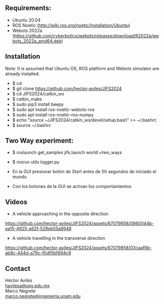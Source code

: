 ## Requirements:

* Ubuntu 20.04
* ROS Noetic (http://wiki.ros.org/noetic/Installation/Ubuntu)
* Webots 2022a (https://github.com/cyberbotics/webots/releases/download/R2022a/webots_2022a_amd64.deb)

## Installation

Note: It is assumed that Ubuntu OS, ROS platform and Webots simulator are already installed. 

* $ cd
* $ git clone https://github.com/hector-aviles/JIFS2024
* $ cd JIFS2024/catkin_ws
* $ catkin_make
* $ sudo pip3 install beepy
* $ sudo apt install ros-noetic-webots-ros
* $ sudo apt install ros-noetic-ros-numpy
* $ echo "source ~/JIFS2024/catkin_ws/devel/setup.bash" >> ~/.bashrc
* $ source ~/.bashrc

## Two Way experiment:

* $ roslaunch get_samples jifs.launch world:=two_ways
* $ rosrun utils logger.py

* En la GUI presionar botón de Start antes de 50 segundos de iniciado el mundo
* Con los botones de la GUI se activan los comportamientos

## Videos
* A vehicle approaching in the opposite direction
  
https://github.com/hector-aviles/JIFS2024/assets/67079858/0860044b-ea15-4925-a62f-529eb55a9948

* A vehicle travelling in the transverse direction

https://github.com/hector-aviles/JIFS2024/assets/67079858/03caaf6b-ab8c-444d-a79c-f0df0bf894c9

## Contact

Héctor Avilés<br>
havilesa@upv.edu.mx <br>
Marco Negrete<br>
marco.negrete@ingenieria.unam.edu

